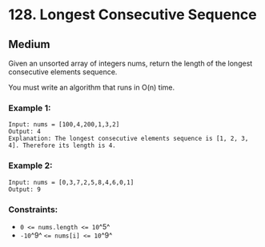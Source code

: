 # 128. Longest Consecutive Sequence


## Medium

Given an unsorted array of integers nums, return the length of the longest consecutive elements sequence.

You must write an algorithm that runs in O(n) time.

### Example 1:
```console
Input: nums = [100,4,200,1,3,2]
Output: 4
Explanation: The longest consecutive elements sequence is [1, 2, 3, 4]. Therefore its length is 4.
```

### Example 2:
```console
Input: nums = [0,3,7,2,5,8,4,6,0,1]
Output: 9
```

### Constraints:

- `0 <= nums.length <= 10`^5^
- `-10`^9^ `<= nums[i] <= 10`^9^